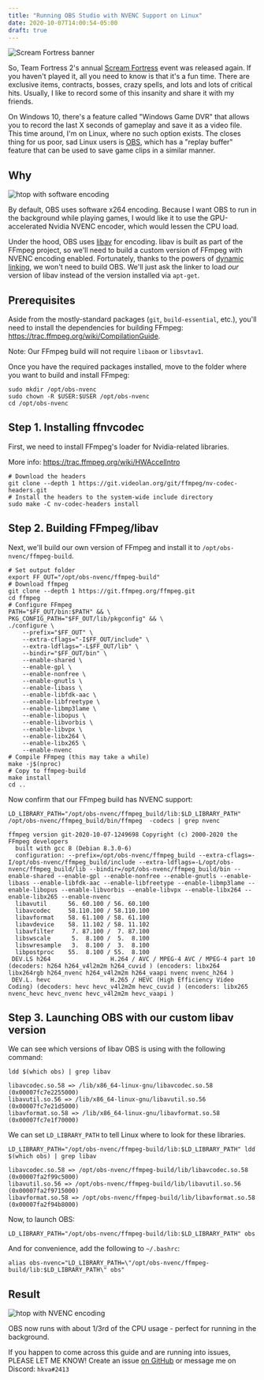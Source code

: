 ```yaml
---
title: "Running OBS Studio with NVENC Support on Linux"
date: 2020-10-07T14:00:54-05:00
draft: true
---
```


![Scream Fortress banner](/obs-nvenc/sf.jpeg)

So, Team Fortress 2's annual [Scream Fortress](https://wiki.teamfortress.com/wiki/Halloween_event) event was released
again. If you haven't played it, all you need to know is that it's a fun time. There are exclusive items, contracts,
bosses, crazy spells, and lots and lots of critical hits. Usually, I like to record some of this insanity and share it
with my friends.

On Windows 10, there's a feature called "Windows Game DVR" that allows you to record the last X seconds of gameplay and
save it as a video file. This time around, I'm on Linux, where no such option exists. The closes thing for us poor, sad 
Linux users is [OBS](https://obsproject.com/), which has a "replay buffer" feature that can be used to save game clips
in a similar manner.

## Why

![htop with software encoding](/obs-nvenc/htop-software.png)

By default, OBS uses software x264 encoding. Because I want OBS to run in the background while playing games, I would like
it to use the GPU-accelerated Nvidia NVENC encoder, which would lessen the CPU load.

Under the hood, OBS uses [libav](https://libav.org/) for encoding. libav is built as part of the FFmpeg project, so we'll
need to build a custom version of FFmpeg with NVENC encoding enabled. Fortunately, thanks to the powers of
[dynamic linking](https://en.wikipedia.org/wiki/Dynamic_linker), we won't need to build OBS. We'll just ask the linker to
load *our* version of libav instead of the version installed via `apt-get`.

## Prerequisites 
Aside from the mostly-standard packages (`git`, `build-essential`, etc.), you'll need to install the dependencies for
building FFmpeg: https://trac.ffmpeg.org/wiki/CompilationGuide.

Note: Our FFmpeg build will not require `libaom` or `libsvtav1`.

Once you have the required packages installed, move to the folder where you want to build and install FFmpeg:
```shell
sudo mkdir /opt/obs-nvenc
sudo chown -R $USER:$USER /opt/obs-nvenc
cd /opt/obs-nvenc
```

## Step 1. Installing ffnvcodec
First, we need to install FFmpeg's loader for Nvidia-related libraries.

More info: https://trac.ffmpeg.org/wiki/HWAccelIntro
```shell
# Download the headers
git clone --depth 1 https://git.videolan.org/git/ffmpeg/nv-codec-headers.git
# Install the headers to the system-wide include directory
sudo make -C nv-codec-headers install
```

## Step 2. Building FFmpeg/libav
Next, we'll build our own version of FFmpeg and install it to `/opt/obs-nvenc/ffmpeg-build`.
```shell
# Set output folder
export FF_OUT="/opt/obs-nvenc/ffmpeg-build"
# Download ffmpeg
git clone --depth 1 https://git.ffmpeg.org/ffmpeg.git
cd ffmpeg
# Configure FFmpeg
PATH="$FF_OUT/bin:$PATH" && \
PKG_CONFIG_PATH="$FF_OUT/lib/pkgconfig" && \
./configure \
	--prefix="$FF_OUT" \
	--extra-cflags="-I$FF_OUT/include" \
	--extra-ldflags="-L$FF_OUT/lib" \
	--bindir="$FF_OUT/bin" \
	--enable-shared \
	--enable-gpl \
	--enable-nonfree \
	--enable-gnutls \
	--enable-libass \
	--enable-libfdk-aac \
	--enable-libfreetype \
	--enable-libmp3lame \
	--enable-libopus \
	--enable-libvorbis \
	--enable-libvpx \
	--enable-libx264 \
	--enable-libx265 \
	--enable-nvenc
# Compile FFmpeg (this may take a while)
make -j$(nproc)
# Copy to ffmpeg-build
make install
cd ..
```
Now confirm that our FFmpeg build has NVENC support:
```shell
LD_LIBRARY_PATH="/opt/obs-nvenc/ffmpeg_build/lib:$LD_LIBRARY_PATH" /opt/obs-nvenc/ffmpeg_build/bin/ffmpeg  -codecs | grep nvenc
```
```shell
ffmpeg version git-2020-10-07-1249698 Copyright (c) 2000-2020 the FFmpeg developers
  built with gcc 8 (Debian 8.3.0-6)
  configuration: --prefix=/opt/obs-nvenc/ffmpeg_build --extra-cflags=-I/opt/obs-nvenc/ffmpeg_build/include --extra-ldflags=-L/opt/obs-nvenc/ffmpeg_build/lib --bindir=/opt/obs-nvenc/ffmpeg_build/bin --enable-shared --enable-gpl --enable-nonfree --enable-gnutls --enable-libass --enable-libfdk-aac --enable-libfreetype --enable-libmp3lame --enable-libopus --enable-libvorbis --enable-libvpx --enable-libx264 --enable-libx265 --enable-nvenc
  libavutil      56. 60.100 / 56. 60.100
  libavcodec     58.110.100 / 58.110.100
  libavformat    58. 61.100 / 58. 61.100
  libavdevice    58. 11.102 / 58. 11.102
  libavfilter     7. 87.100 /  7. 87.100
  libswscale      5.  8.100 /  5.  8.100
  libswresample   3.  8.100 /  3.  8.100
  libpostproc    55.  8.100 / 55.  8.100
 DEV.LS h264                 H.264 / AVC / MPEG-4 AVC / MPEG-4 part 10 (decoders: h264 h264_v4l2m2m h264_cuvid ) (encoders: libx264 libx264rgb h264_nvenc h264_v4l2m2m h264_vaapi nvenc nvenc_h264 )
 DEV.L. hevc                 H.265 / HEVC (High Efficiency Video Coding) (decoders: hevc hevc_v4l2m2m hevc_cuvid ) (encoders: libx265 nvenc_hevc hevc_nvenc hevc_v4l2m2m hevc_vaapi )
```

## Step 3. Launching OBS with our custom libav version
We can see which versions of libav OBS is using with the following command:
```shell
ldd $(which obs) | grep libav
```
```shell
libavcodec.so.58 => /lib/x86_64-linux-gnu/libavcodec.so.58 (0x00007fc7e2255000)
libavutil.so.56 => /lib/x86_64-linux-gnu/libavutil.so.56 (0x00007fc7e21d5000)
libavformat.so.58 => /lib/x86_64-linux-gnu/libavformat.so.58 (0x00007fc7e1f70000)
```
We can set `LD_LIBRARY_PATH` to tell Linux where to look for these libraries.
```shell
LD_LIBRARY_PATH="/opt/obs-nvenc/ffmpeg-build/lib:$LD_LIBRARY_PATH" ldd $(which obs) | grep libav
```
```shell
libavcodec.so.58 => /opt/obs-nvenc/ffmpeg-build/lib/libavcodec.so.58 (0x00007fa2f99c5000)
libavutil.so.56 => /opt/obs-nvenc/ffmpeg-build/lib/libavutil.so.56 (0x00007fa2f9715000)
libavformat.so.58 => /opt/obs-nvenc/ffmpeg-build/lib/libavformat.so.58 (0x00007fa2f94b8000)
```
Now, to launch OBS:
```shell
LD_LIBRARY_PATH="/opt/obs-nvenc/ffmpeg-build/lib:$LD_LIBRARY_PATH" obs
```
And for convenience, add the following to `~/.bashrc`:
```shell
alias obs-nvenc="LD_LIBRARY_PATH=\"/opt/obs-nvenc/ffmpeg-build/lib:$LD_LIBRARY_PATH\" obs"
```

## Result

![htop with NVENC encoding](/obs-nvenc/htop-nvenc.png)

OBS now runs with about 1/3rd of the CPU usage - perfect for running in the background.

If you happen to come across this guide and are running into issues, PLEASE LET ME KNOW! Create an issue [on GitHub](https://github.com/hkva/hkva.net/) or message me on Discord: `hkva#2413`

